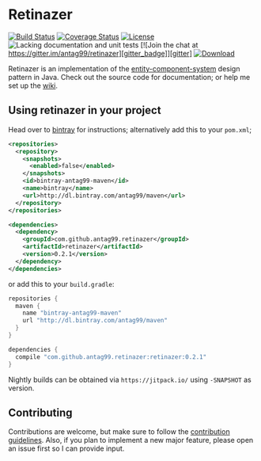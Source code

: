 # Retinazer
[![Build Status][build_badge]][build]
[![Coverage Status][coverage_badge]][coverage]
[![License][license_badge]][license]
![Lacking documentation and unit tests][debt_badge]
[![Join the chat at https://gitter.im/antag99/retinazer][gitter_badge]][gitter]
[![Download][bintray_badge]][bintray]

Retinazer is an implementation of the [entity-component-system][ecs] design
pattern in Java. Check out the source code for documentation; or help me set up
the [wiki](https://github.com/antag99/retinazer/wiki).

## Using retinazer in your project
Head over to [bintray](https://bintray.com/antag99/maven/retinazer/view)
for instructions; alternatively add this to your `pom.xml`;
```xml
<repositories>
  <repository>
    <snapshots>
      <enabled>false</enabled>
    </snapshots>
    <id>bintray-antag99-maven</id>
    <name>bintray</name>
    <url>http://dl.bintray.com/antag99/maven</url>
  </repository>
</repositories>

<dependencies>
  <dependency>
    <groupId>com.github.antag99.retinazer</groupId>
    <artifactId>retinazer</artifactId>
    <version>0.2.1</version>
  </dependency>
</dependencies>
```
or add this to your `build.gradle`:
```groovy
repositories {
  maven {
    name "bintray-antag99-maven"
    url "http://dl.bintray.com/antag99/maven"
  }
}

dependencies {
  compile "com.github.antag99.retinazer:retinazer:0.2.1"
}
```
Nightly builds can be obtained via `https://jitpack.io/` using `-SNAPSHOT` as
version.

## Contributing
Contributions are welcome, but make sure to follow the [contribution guidelines](CONTRIBUTING.md).
Also, if you plan to implement a new major feature, please open an issue first
so I can provide input.

[build]: https://travis-ci.org/antag99/retinazer
[build_badge]: https://travis-ci.org/antag99/retinazer.svg?branch=master
[coverage]: https://coveralls.io/github/antag99/retinazer?branch=master
[coverage_badge]: https://coveralls.io/repos/antag99/retinazer/badge.svg?branch=master&service=github
[license]: http://choosealicense.com/licenses/mit/
[license_badge]: https://img.shields.io/badge/license-MIT-blue.svg
[gitter]: https://gitter.im/antag99/retinazer
[gitter_badge]: https://img.shields.io/badge/GITTER-JOIN_CHAT_%E2%86%92-1dce73.svg
[bintray]: https://bintray.com/antag99/maven/retinazer/_latestVersion
[bintray_badge]: https://api.bintray.com/packages/antag99/maven/retinazer/images/download.svg
[debt_badge]: https://img.shields.io/badge/technical_debt-considerable-orange.svg
[ecs]: https://en.wikipedia.org/wiki/Entity_component_system
